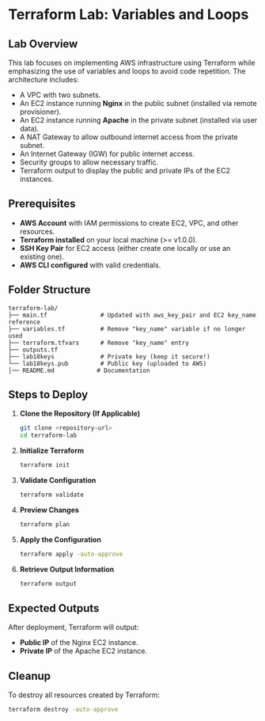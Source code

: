 # Terraform Lab: Variables and Loops

## Lab Overview
This lab focuses on implementing AWS infrastructure using Terraform while emphasizing the use of variables and loops to avoid code repetition. The architecture includes:
- A VPC with two subnets.
- An EC2 instance running **Nginx** in the public subnet (installed via remote provisioner).
- An EC2 instance running **Apache** in the private subnet (installed via user data).
- A NAT Gateway to allow outbound internet access from the private subnet.
- An Internet Gateway (IGW) for public internet access.
- Security groups to allow necessary traffic.
- Terraform output to display the public and private IPs of the EC2 instances.

## Prerequisites
- **AWS Account** with IAM permissions to create EC2, VPC, and other resources.
- **Terraform installed** on your local machine (>= v1.0.0).
- **SSH Key Pair** for EC2 access (either create one locally or use an existing one).
- **AWS CLI configured** with valid credentials.

## Folder Structure
```
terraform-lab/
├── main.tf               # Updated with aws_key_pair and EC2 key_name reference
├── variables.tf          # Remove "key_name" variable if no longer used
├── terraform.tfvars      # Remove "key_name" entry
├── outputs.tf
├── lab18keys             # Private key (keep it secure!)
└── lab18keys.pub         # Public key (uploaded to AWS)
│── README.md            # Documentation
```

## Steps to Deploy

1. **Clone the Repository (If Applicable)**
   ```sh
   git clone <repository-url>
   cd terraform-lab
   ```

2. **Initialize Terraform**
   ```sh
   terraform init
   ```

3. **Validate Configuration**
   ```sh
   terraform validate
   ```

4. **Preview Changes**
   ```sh
   terraform plan
   ```

5. **Apply the Configuration**
   ```sh
   terraform apply -auto-approve
   ```

6. **Retrieve Output Information**
   ```sh
   terraform output
   ```

## Expected Outputs
After deployment, Terraform will output:
- **Public IP** of the Nginx EC2 instance.
- **Private IP** of the Apache EC2 instance.

## Cleanup
To destroy all resources created by Terraform:
```sh
terraform destroy -auto-approve
```




